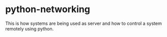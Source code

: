 # python-networking
This is how systems are being used as server and how to control a system remotely using python.
